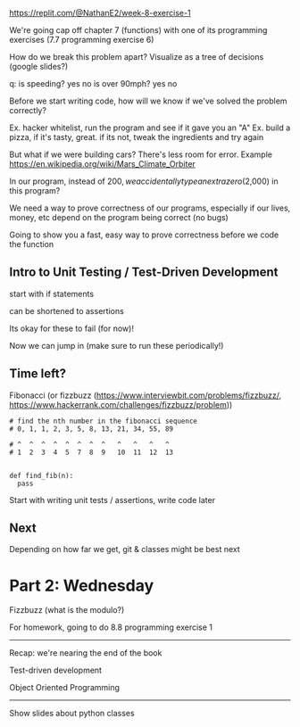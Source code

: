 https://replit.com/@NathanE2/week-8-exercise-1

We're going cap off chapter 7 (functions) with one of its programming exercises (7.7 programming exercise 6)

How do we break this problem apart? Visualize as a tree of decisions (google slides?)

q: is speeding?
     yes           no
is over 90mph?
yes         no


Before we start writing code, how will we know if we've solved the problem correctly?

Ex. hacker whitelist, run the program and see if it gave you an "A"
Ex. build a pizza, if it's tasty, great. if its not, tweak the ingredients and try again

But what if we were building cars? There's less room for error. Example https://en.wikipedia.org/wiki/Mars_Climate_Orbiter

In our program, instead of $200, we accidentally type an extra zero ($2,000) in this program?

  We need a way to prove correctness of our programs, especially if our lives, money, etc depend on the program being correct (no bugs)

Going to show you a fast, easy way to prove correctness before we code the function

## Intro to Unit Testing / Test-Driven Development

start with if statements

can be shortened to assertions

Its okay for these to fail (for now)!

Now we can jump in (make sure to run these periodically!)

## Time left?

Fibonacci (or fizzbuzz (https://www.interviewbit.com/problems/fizzbuzz/, https://www.hackerrank.com/challenges/fizzbuzz/problem))

```
# find the nth number in the fibonacci sequence
# 0, 1, 1, 2, 3, 5, 8, 13, 21, 34, 55, 89

# ^  ^  ^  ^  ^  ^  ^  ^   ^   ^   ^   ^
# 1  2  3  4  5  7  8  9   10  11  12  13


def find_fib(n):
  pass

```

Start with writing unit tests / assertions, write code later

## Next

Depending on how far we get, git & classes might be best next

# Part 2: Wednesday

Fizzbuzz (what is the modulo?)

For homework, going to do 8.8 programming exercise 1

----

Recap: we're nearing the end of the book

Test-driven development

Object Oriented Programming

----

Show slides about python classes
